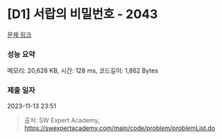 # [D1] 서랍의 비밀번호 - 2043 

[문제 링크](https://swexpertacademy.com/main/code/problem/problemDetail.do?contestProbId=AV5QJ_8KAx8DFAUq) 

### 성능 요약

메모리: 20,628 KB, 시간: 128 ms, 코드길이: 1,862 Bytes

### 제출 일자

2023-11-13 23:51



> 출처: SW Expert Academy, https://swexpertacademy.com/main/code/problem/problemList.do